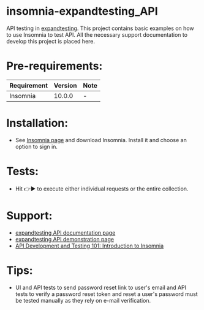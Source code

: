 # insomnia-expandtesting_API

API testing in [expandtesting](https://practice.expandtesting.com/notes/api/api-docs/). This project contains basic examples on how to use Insomnia to test API. All the necessary support documentation to develop this project is placed here.

# Pre-requirements:

| Requirement                     | Version        | Note                                                            |
| :------------------------------ |:---------------| :-------------------------------------------------------------- |
| Insomnia                        | 10.0.0         | -                                                               |
             
# Installation:

- See [Insomnia page](https://insomnia.rest/download) and download Insomnia. Install it and choose an option to sign in.

# Tests:

- Hit :point_right::arrow_forward: to execute either individual requests or the entire collection.

# Support:

- [expandtesting API documentation page](https://practice.expandtesting.com/notes/api/api-docs/)
- [expandtesting API demonstration page](https://www.youtube.com/watch?v=bQYvS6EEBZc)
- [API Development and Testing 101: Introduction to Insomnia](https://www.youtube.com/watch?v=30vI6Oq865s&t=1145s)

# Tips:

- UI and API tests to send password reset link to user's email and API tests to verify a password reset token and reset a user's password must be tested manually as they rely on e-mail verification.


